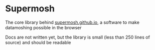 # Supermosh

The core library behind [supermosh.github.io](https://supermosh.github.io/), a software to make datamoshing possible in the browser

Docs are not written yet, but the library is small (less than 250 lines of source) and should be readable
